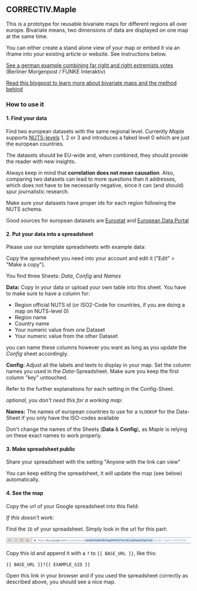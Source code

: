 ## CORRECTIV.Maple

This is a prototype for reusable bivariate maps for different regions all over
europe. Bivariate means, two dimensions of data are displayed on one map at the
same time.

You can either create a stand alone view of your map or embed it via an iframe
into your existing article or website. See instructions below.

[See a german example combining far right and right extremists votes](https://interaktiv.morgenpost.de/wo-deutschland-rechts-waehlt/) (Berliner Morgenpost / FUNKE Interaktiv)

[Read this blogpost to learn more about bivariate maps and the method behind](http://www.joshuastevens.net/cartography/make-a-bivariate-choropleth-map/)

### How to use it

#### 1. Find your data

Find two european datasets with the same regional level. Currently *Maple*
supports [NUTS-levels](https://en.wikipedia.org/wiki/Nomenclature_of_Territorial_Units_for_Statistics)
1, 2 or 3 and introduces a faked level 0 which are just the european countries.

The datasets should be EU-wide and, when combined, they should provide the
reader with new insights.

Always keep in mind that **correlation does not mean causation**. Also,
comparing two datasets can lead to more questions than it addresses, which does
not have to be necessarily negative, since it can (and should) spur
journalistic research.

Make sure your datasets have proper ids for each region following the NUTS
schema.

Good sources for european datasets are
[Eurostat](https://ec.europa.eu/eurostat/) and
[European Data Portal](https://www.europeandataportal.eu/en)

#### 2. Put your data into a spreadsheet

Please use our template spreadsheets with example data:

<maple-examples></maple-examples>

Copy the spreadsheet you need into your account and edit it
("Edit" > "Make a copy").

You find three Sheets: *Data*, *Config* and *Names*

**Data:** Copy in your data or upload your own table into this sheet. You have
to make sure to have a column for:
- Region official NUTS id (or ISO2-Code for countries, if you are doing a map
  on NUTS-level 0)
- Region name
- Country name
- Your numeric value from one Dataset
- Your numeric value from the other Dataset

you can name these columns however you want as long as you update the *Config*
sheet accordingly.

**Config:** Adjust all the labels and texts to display in your map. Set the
column names you used in the *Data*-Spreadsheet. Make sure you keep the first
column "key" untouched.

Refer to the further explanations for each setting in the Config-Sheet.

*optional, you don't need this for a working map*:

**Names:** The names of european countries to use for a `VLOOKUP` for the
Data-Sheet if you only have the ISO-codes available

Don't change the names of the Sheets (**Data** & **Config**), as *Maple* is
relying on these exact names to work properly.

#### 3. Make spreadsheet public

Share your spreadsheet with the setting "Anyone with the link can view"

You can keep editing the spreadsheet, it will update the map (see below)
automatically.

#### 4. See the map

Copy the url of your Google spreadsheet into this field:

<maple-generate-links></maple-generate-links>

*If this doesn't work:*

Find the `ID` of your spreadsheet. Simply look in the url for this part:

![how to find the google id](gid.png)

Copy this id and append it with a `?` to `{{ BASE_URL }}`, like this:

    {{ BASE_URL }}?{{ EXAMPLE_GID }}

Open this link in your browser and if you used the spreadsheet correctly as
described above, you should see a nice map.

